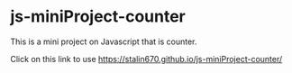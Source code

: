# js-miniProject-counter
This is a mini project on Javascript that is counter.

Click on this link to use 
  https://stalin670.github.io/js-miniProject-counter/

